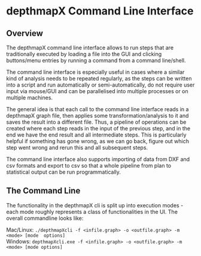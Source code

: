 # depthmapX Command Line Interface

## Overview
The depthmapX command line interface allows to run steps that are traditionally
executed by loading a file into the GUI and clicking buttons/menu entries
by running a command from a command line/shell.

The command line interface is especially useful in cases where a similar kind of
analysis needs to be repeated regularly, as
the steps can be written into a script and run automatically or 
semi-automatically, do not require user input via mouse/GUI and can be 
parallelised into multiple processes or on multiple machines.

The general idea is that each call to the command line interface reads in a
depthmapX graph file, then applies some transformation/analysis to it and saves
the result into a different file. Thus, a pipeline of operations can be
created where each step reads in the input of the previous step, and in the end
we have the end result and all intermediate steps.  This is particularly helpful
if something has gone wrong, as we can go back, figure out which step went wrong
and rerun this and all subsequent steps.

The command line interface also supports importing of data from DXF and csv 
formats and export to csv so that a whole pipeline from plan to statistical
output can be run programmatically.

## The Command Line

The functionality in the depthmapX cli is split up into execution modes - each
mode roughly represents a class of functionalities in the UI. The overall 
commandline looks like:

Mac/Linux: `./depthmapXcli -f <infile.graph> -o <outfile.graph> -m <mode> [mode 
options]`  
Windows: `depthmapXcli.exe -f <infile.graph> -o <outfile.graph> -m <mode>
[mode options]`

